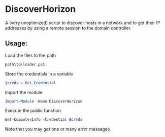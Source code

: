 # DiscoverHorizon
A (very unoptimized) script to discover hosts in a network and to get their IP addresses by using a remote session to the domain controller.

## Usage:

Load the files to the path

```PowerShell
path\to\loader.ps1
```

Store the credentials in a variable

```PowerShell
$creds = Get-Credential
```

Import the module

```PowerShell
Import-Module -Name DiscoverHorizon
```

Execute the public function

```PowerShell
Get-ComputerInfo -Credential $creds
```

Note that you may get one or many error messages.
